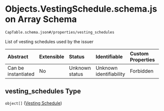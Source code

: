 # Objects.VestingSchedule.schema.json Array Schema

```txt
CapTable.schema.json#/properties/vesting_schedules
```

List of vesting schedules used by the issuer

| Abstract            | Extensible | Status         | Identifiable            | Custom Properties | Additional Properties | Access Restrictions | Defined In                                                              |
| :------------------ | :--------- | :------------- | :---------------------- | :---------------- | :-------------------- | :------------------ | :---------------------------------------------------------------------- |
| Can be instantiated | No         | Unknown status | Unknown identifiability | Forbidden         | Allowed               | none                | [CapTable.schema.json*](../CapTable.schema.json "open original schema") |

## vesting_schedules Type

`object[]` ([Vesting Schedule](captable-properties-objectsvestingscheduleschemajson-array-vesting-schedule.md))
